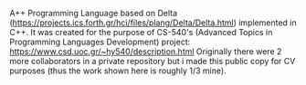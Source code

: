 A++ Programming Language based on Delta (https://projects.ics.forth.gr/hci/files/plang/Delta/Delta.html) implemented in C++. 
It was created for the purpose of CS-540's (Advanced Topics in Programming Languages Development) project: https://www.csd.uoc.gr/~hy540/description.html
Originally there were 2 more collaborators in a private repository but i made this public copy for CV purposes (thus the work shown here is roughly 1/3 mine).
